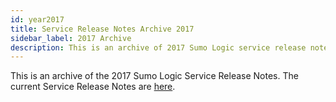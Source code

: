 ```yaml
---
id: year2017
title: Service Release Notes Archive 2017
sidebar_label: 2017 Archive
description: This is an archive of 2017 Sumo Logic service release notes.
---
```


This is an archive of the 2017 Sumo Logic Service Release Notes. The current Service Release Notes are [here](/docs/releasenotes/service).

